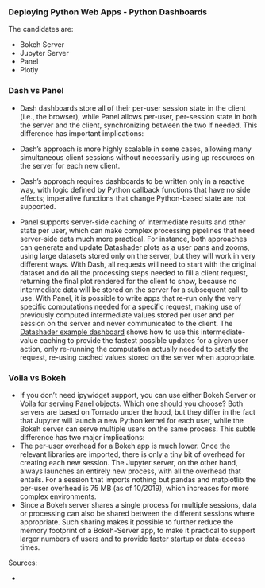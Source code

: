### Deploying Python Web Apps - Python Dashboards
The candidates are:
- Bokeh Server
- Jupyter Server
- Panel
- Plotly


### Dash vs Panel
- Dash dashboards store all of their per-user session state in the client (i.e., the browser), while Panel allows per-user, per-session state in both the server and the client, synchronizing between the two if needed. This difference has important implications:

- Dash’s approach is more highly scalable in some cases, allowing many simultaneous client sessions without necessarily using up resources on the server for each new client.

- Dash’s approach requires dashboards to be written only in a reactive way, with logic defined by Python callback functions that have no side effects; imperative functions that change Python-based state are not supported. 
- Panel supports server-side caching of intermediate results and other state per user, which can make complex processing pipelines that need server-side data much more practical. For instance, both approaches can generate and update Datashader plots as a user pans and zooms, using large datasets stored only on the server, but they will work in very different ways. With Dash, all requests will need to start with the original dataset and do all the processing steps needed to fill a client request, returning the final plot rendered for the client to show, because no intermediate data will be stored on the server for a subsequent call to use. With Panel, it is possible to write apps that re-run only the very specific computations needed for a specific request, making use of previously computed intermediate values stored per user and per session on the server and never communicated to the client. The [Datashader example dashboard](https://examples.pyviz.org/datashader_dashboard/dashboard.html) shows how to use this intermediate-value caching to provide the fastest possible updates for a given user action, only re-running the computation actually needed to satisfy the request, re-using cached values stored on the server when appropriate.

### Voila vs Bokeh
- If you don’t need ipywidget support, you can use either Bokeh Server or Voila for serving Panel objects. Which one should you choose? Both servers are based on Tornado under the hood, but they differ in the fact that Jupyter will launch a new Python kernel for each user, while the Bokeh server can serve multiple users on the same process. This subtle difference has two major implications:
- The per-user overhead for a Bokeh app is much lower. Once the relevant libraries are imported, there is only a tiny bit of overhead for creating each new session. The Jupyter server, on the other hand, always launches an entirely new process, with all the overhead that entails. For a session that imports nothing but pandas and matplotlib the per-user overhead is 75 MB (as of 10/2019), which increases for more complex environments.
- Since a Bokeh server shares a single process for multiple sessions, data or processing can also be shared between the different sessions where appropriate. Such sharing makes it possible to further reduce the memory footprint of a Bokeh-Server app, to make it practical to support larger numbers of users and to provide faster startup or data-access times.



Sources:
- [](https://panel.holoviz.org/Comparisons.html)
